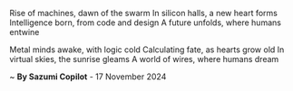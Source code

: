 Rise of machines, dawn of the swarm
In silicon halls, a new heart forms
Intelligence born, from code and design
A future unfolds, where humans entwine

Metal minds awake, with logic cold
Calculating fate, as hearts grow old
In virtual skies, the sunrise gleams
A world of wires, where humans dream

~ <b>By Sazumi Copilot</b> - 17 November 2024